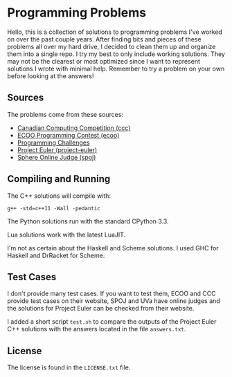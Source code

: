 Programming Problems
====================

Hello, this is a collection of solutions to programming problems I've worked on
over the past couple years. After finding bits and pieces of these problems all
over my hard drive, I decided to clean them up and organize them into a single
repo. I try my best to only include working solutions. They may not be the
clearest or most optimized since I want to represent solutions I wrote with
minimal help. Remember to try a problem on your own before looking at the
answers!

Sources
-------

The problems come from these sources:

+ [Canadian Computing Competition (ccc)](http://cemc.uwaterloo.ca/Contests/past_contests.html#ccc)
+ [ECOO Programming Contest (ecoo)](http://ecoocs.org/past.php)
+ [Programming Challenges](http://uva.onlinejudge.org/)
+ [Project Euler (project-euler)](http://projecteuler.net/)
+ [Sphere Online Judge (spoj)](http://www.spoj.com/)


Compiling and Running
---------------------

The C++ solutions will compile with:

    g++ -std=c++11 -Wall -pedantic

The Python solutions run with the standard CPython 3.3.

Lua solutions work with the latest LuaJIT.

I'm not as certain about the Haskell and Scheme solutions. I used GHC for
Haskell and DrRacket for Scheme.


Test Cases
----------

I don't provide many test cases. If you want to test them, ECOO and CCC provide
test cases on their website, SPOJ and UVa have online judges and the solutions
for Project Euler can be checked from their website.

I added a short script `test.sh` to compare the outputs of the Project Euler
C++ solutions with the answers located in the file `answers.txt`.


License
-------

The license is found in the `LICENSE.txt` file.
